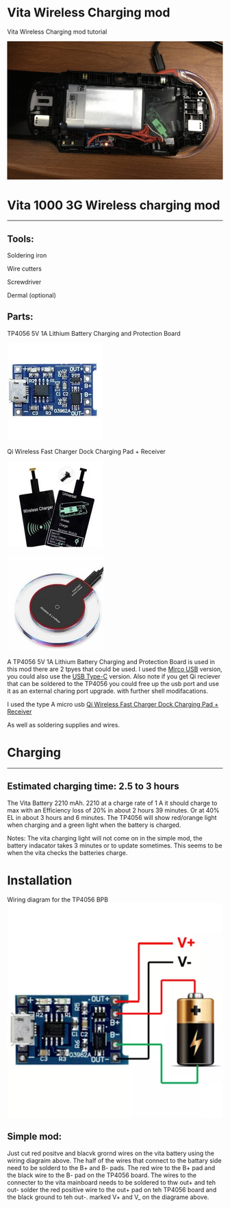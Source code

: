 # Vita Wireless Charging mod
Vita Wireless Charging mod tutorial

![image](https://github.com/CrashCortez/Vita-Wireless-Charging-mod/blob/main/IMG_5631.JPG)

# Vita 1000 3G Wireless charging mod
--------

Tools:
------
Soldering iron

Wire cutters

Screwdriver

Dermal (optional)

Parts: 
--------

TP4056 5V 1A Lithium Battery Charging and Protection Board

![image](https://github.com/CrashCortez/Vita-Wireless-Charging-mod/blob/main/images3.jpg)

Qi Wireless Fast Charger Dock Charging Pad + Receiver

![image](https://github.com/CrashCortez/Vita-Wireless-Charging-mod/blob/main/images.png)

![image](https://github.com/CrashCortez/Vita-Wireless-Charging-mod/blob/main/images2.jpg)

A TP4056 5V 1A Lithium Battery Charging and Protection Board is used in this mod there are 2 tpyes that could be used. I used the [Mirco USB](https://www.ebay.com/itm/2pcs-5V-1A-Micro-USB-18650-Lithium-Battery-TP4056-Charging-Board-Charger-Module/191850083395) version, you could also use the  [USB Type-C](https://www.ebay.com/itm/163448894634) version. Also note if you get Qi reciever that can be soldered to the TP4056 you could free up the usb port and use it as an external charing port upgrade. with further shell modifacations.


I used the type A micro usb [Qi Wireless Fast Charger Dock Charging Pad + Receiver](https://www.ebay.com/sch/i.html?_from=R40&_trksid=p2047675.m570.l1313&_nkw=Qi+Wireless+Fast+Charger+Dock+Charging+Pad+%2B+Receiver+&_sacat=0)

As well as soldering supplies and wires.

# Charging 
----

Estimated charging time: 2.5 to 3 hours
---
The Vita Battery 2210 mAh. 2210 at a charge rate of 1 A it should charge to max with an Efficiency loss of 20% in about 2 hours 39 minutes.  Or at 40% EL in about 3 hours and 6 minutes. The TP4056 will show red/orange light when charging and a green light when the battery is charged.

Notes:
The vita charging light will not come on in the simple mod, the battery indacator takes 3 minutes or to update sometimes. This seems to be when the vita checks the batteries charge.

# Installation

Wiring diagram for the TP4056 BPB 
![image](https://github.com/CrashCortez/Vita-Wireless-Charging-mod/blob/main/IMG_5659.PNG)

Simple mod:
---
Just cut red positve and blacvk grornd wires on the vita battery using the wiring diagraim above. The half of the wires that connect to the battary side need to be solderd to the B+ and B- pads. The red wire to the B+ pad and the black wire to the B- pad on the TP4056 board. The wires to the connecter to the vita mainboard needs to be soldered to thw out+ and teh out- solder the red positive wire to the out+ pad on teh TP4056 board and the black ground to teh out-. marked V+ and V_ on the diagrame above.
